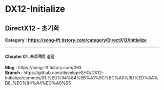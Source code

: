 # DX12-Initialize
<h2>DirectX12 - 초기화</h2>

<b>Category : https://song-ift.tistory.com/category/DirectX12/Initialize</b>

<hr size="5">

<h4>Chapter 01. 프로젝트 설정</h4>
<b>Blog</b> : https://song-ift.tistory.com/393
<br><b>Branch</b> : https://github.com/developeSHG/DX12-Initialize/commits/01.%ED%94%84%EB%A1%9C%EC%A0%9D%ED%8A%B8_%EC%84%A4%EC%A0%95
